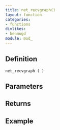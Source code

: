 ```yaml
---
title: net_recvgraph()
layout: function
categories:
- functions
divlikes:
- bennugd
module: mod_
---
```


## Definition

    net_recvgraph ( )

## Parameters

## Returns

## Example
